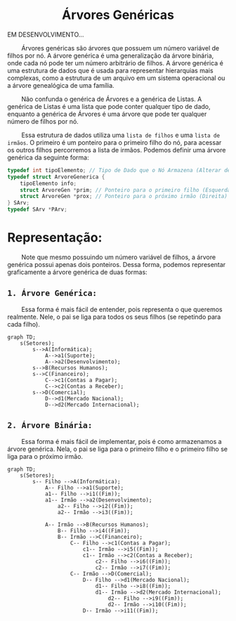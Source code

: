 <h1 align="center"> Árvores Genéricas </h1>

EM DESENVOLVIMENTO...

&emsp;&emsp; Árvores genéricas são árvores que possuem um número variável de filhos por nó. A árvore genérica é uma generalização da árvore binária, onde cada nó pode ter um número arbitrário de filhos. A árvore genérica é uma estrutura de dados que é usada para representar hierarquias mais complexas, como a estrutura de um arquivo em um sistema operacional ou a árvore genealógica de uma família.

&emsp;&emsp; Não confunda o genérica de Árvores e a genérica de Listas. A genérica de Listas é uma lista que pode conter qualquer tipo de dado, enquanto a genérica de Árvores é uma árvore que pode ter qualquer número de filhos por nó.

&emsp;&emsp; Essa estrutura de dados utiliza uma `lista de filhos` e uma `lista de irmãos`. O primeiro é um ponteiro para o primeiro filho do nó, para acessar os outros filhos percorremos a lista de irmãos. Podemos definir uma árvore genérica da seguinte forma:
~~~c
typedef int tipoElemento; // Tipo de Dado que o Nó Armazena (Alterar de Acordo com o Problema)
typedef struct ArvoreGenerica {
    tipoElemento info;
    struct ArvoreGen *prim; // Ponteiro para o primeiro filho (Esquerda)
    struct ArvoreGen *prox; // Ponteiro para o próximo irmão (Direita)
} SArv;
typedef SArv *PArv;
~~~

# Representação:
&emsp;&emsp; Note que mesmo possuindo um número variável de filhos, a árvore genérica possui apenas dois ponteiros. Dessa forma, podemos representar graficamente a árvore genérica de duas formas:

## `1. Árvore Genérica:`
&emsp;&emsp; Essa forma é mais fácil de entender, pois representa o que queremos realmente. Nele, o pai se liga para todos os seus filhos (se repetindo para cada filho).

~~~mermaid
graph TD;
    s(Setores); 
        s-->A(Informática);
            A-->a1(Suporte);
            A-->a2(Desenvolvimento);
        s-->B(Recursos Humanos);
        s-->C(Financeiro);
            C-->c1(Contas a Pagar);
            C-->c2(Contas a Receber);
        s-->D(Comercial);
            D-->d1(Mercado Nacional);
            D-->d2(Mercado Internacional);
~~~

## `2. Árvore Binária:`
&emsp;&emsp; Essa forma é mais fácil de implementar, pois é como armazenamos a árvore genérica. Nela, o pai se liga para o primeiro filho e o primeiro filho se liga para o próximo irmão.
~~~mermaid
graph TD;
    s(Setores);
        s-- Filho -->A(Informática);
            A-- Filho -->a1(Suporte);
            a1-- Filho -->i1((Fim));
            a1-- Irmão -->a2(Desenvolvimento);
                a2-- Filho -->i2((Fim));
                a2-- Irmão -->i3((Fim));

            A-- Irmão -->B(Recursos Humanos);
                B-- Filho -->i4((Fim));
                B-- Irmão -->C(Financeiro);
                    C-- Filho -->c1(Contas a Pagar);
                        c1-- Irmão -->i5((Fim));
                        c1-- Irmão -->c2(Contas a Receber);
                            c2-- Filho -->i6((Fim));
                            c2-- Irmão -->i7((Fim));
                    C-- Irmão -->D(Comercial);
                        D-- Filho -->d1(Mercado Nacional);
                            d1-- Filho -->i8((Fim));
                            d1-- Irmão -->d2(Mercado Internacional);
                                d2-- Filho -->i9((Fim));
                                d2-- Irmão -->i10((Fim));
                        D-- Irmão -->i11((Fim));
~~~